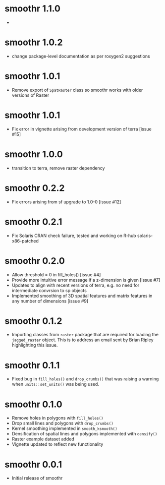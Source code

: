 # smoothr 1.1.0

- 

# smoothr 1.0.2

- change package-level documentation as per roxygen2 suggestions

# smoothr 1.0.1

- Remove export of `SpatRaster` class so smoothr works with older versions of Raster

# smoothr 1.0.1

- Fix error in vignette arising from development version of terra [issue #15]

# smoothr 1.0.0

- transition to terra, remove raster dependency

# smoothr 0.2.2

- Fix errors arising from sf upgrade to 1.0-0 [issue #12]

# smoothr 0.2.1

- Fix Solaris CRAN check failure, tested and working on R-hub solaris-x86-patched

# smoothr 0.2.0

- Allow threshold = 0 in fill_holes() [issue #4]
- Provide more intuitive error message if a z-dimension is given [issue #7]
- Updates to align with recent versions of terra, e.g. no need for intermediate convrsion to sp objects
- Implemented smoothing of 3D spatial features and matrix features in any number of dimensions [issue #9]

# smoothr 0.1.2

- Importing classes from `raster` package that are required for loading the `jagged_raster` object. This is to address an email sent by Brian Ripley highlighting this issue.

# smoothr 0.1.1

- Fixed bug in `fill_holes()` and `drop_crumbs()` that was raising a warning 
when `units::set_units()` was being used. 

# smoothr 0.1.0

- Remove holes in polygons with `fill_holes()`
- Drop small lines and polygons with `drop_crumbs()`
- Kernel smoothing implemented in `smooth_ksmooth()`
- Densification of spatial lines and polygons implemented with `densify()`
- Raster example dataset added
- Vignette updated to reflect new functionality

# smoothr 0.0.1

- Initial release of smoothr



